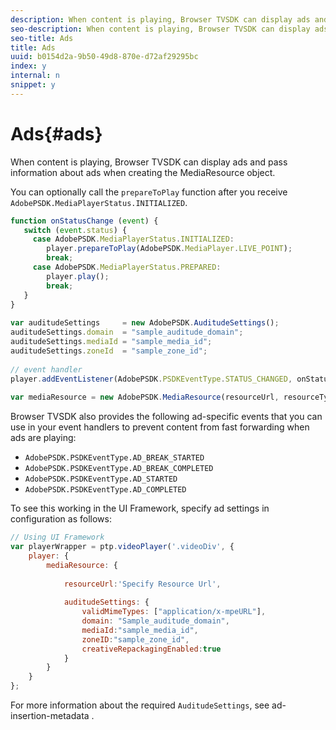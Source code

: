 ```yaml
---
description: When content is playing, Browser TVSDK can display ads and pass information about ads when creating the MediaResource object.
seo-description: When content is playing, Browser TVSDK can display ads and pass information about ads when creating the MediaResource object.
seo-title: Ads
title: Ads
uuid: b0154d2a-9b50-49d8-870e-d72af29295bc
index: y
internal: n
snippet: y
---
```


# Ads{#ads}

When content is playing, Browser TVSDK can display ads and pass information about ads when creating the MediaResource object.

You can optionally call the `prepareToPlay` function after you receive `AdobePSDK.MediaPlayerStatus.INITIALIZED`. 

```js
function onStatusChange (event) { 
   switch (event.status) { 
     case AdobePSDK.MediaPlayerStatus.INITIALIZED: 
        player.prepareToPlay(AdobePSDK.MediaPlayer.LIVE_POINT); 
        break; 
     case AdobePSDK.MediaPlayerStatus.PREPARED: 
        player.play(); 
        break; 
   } 
} 
 
var auditudeSettings     = new AdobePSDK.AuditudeSettings(); 
auditudeSettings.domain  = "sample_auditude_domain"; 
auditudeSettings.mediaId = "sample_media_id"; 
auditudeSettings.zoneId  = "sample_zone_id"; 
 
// event handler 
player.addEventListener(AdobePSDK.PSDKEventType.STATUS_CHANGED, onStatusChange); 
 
var mediaResource = new AdobePSDK.MediaResource(resourceUrl, resourceType, auditudeSettings, false);
```

Browser TVSDK also provides the following ad-specific events that you can use in your event handlers to prevent content from fast forwarding when ads are playing:

* `AdobePSDK.PSDKEventType.AD_BREAK_STARTED` 
* `AdobePSDK.PSDKEventType.AD_BREAK_COMPLETED` 
* `AdobePSDK.PSDKEventType.AD_STARTED` 
* `AdobePSDK.PSDKEventType.AD_COMPLETED`

To see this working in the UI Framework, specify ad settings in configuration as follows: 

```js
// Using UI Framework 
var playerWrapper = ptp.videoPlayer('.videoDiv', { 
    player: { 
        mediaResource: { 
 
            resourceUrl:'Specify Resource Url', 
 
            auditudeSettings: { 
                validMimeTypes: ["application/x-mpeURL"], 
                domain: "Sample_auditude_domain", 
                mediaId:"sample_media_id", 
                zoneID:"sample_zone_id", 
                creativeRepackagingEnabled:true 
            } 
        } 
    } 
}; 

```

For more information about the required `AuditudeSettings`, see  ad-insertion-metadata . 
